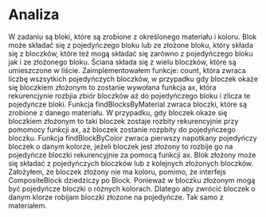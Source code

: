 # Analiza
W zadaniu są bloki, które są zrobione z określonego materiału i koloru. Blok może składać się z pojedyńczego bloku lub
ze złożone bloku, który składa się z bloczków, które też mogą składać się zarówno z pojedyńczego bloku jak i ze złożonego 
bloku. Ściana składa się z wielu bloczków, które są umieszczone w liście. Zaimplementowałem funkcje: count, która zwraca
liczbę wszsytkich pojedyńczych bloczków, w przypadku gdy bloczek okaże się bloczkiem złożonym to zostanie wywołana funkcja
ax, która rekurencjynie rozbjia zbiór bloczków aż do pojedyńczego bloku i zlicza te pojedyńcze bloki. Funkcja
findBlocksByMaterial zwraca bloczki, które są zrobione z danego materiału. W przypadku, gdy bloczek okaże się bloczkiem
złożonym to taki bloczek zostaje rozbity rekurencyjnie przy pomomocy funkcji ax, aż bloczek zostanie rozpbity do 
pojedyńczego bloczku. Funkcja findBlockByColor zwraca pierwszy napotkany pojedyńczy bloczek o danym kolorze, jeżeli 
bloczek jest złożony to rozbije go na pojedyńcze bloczki rekurencyjnie za pomocą funkcji ax. Blok złożony może się składać 
z pojedyńczych bloczków lub z kolejnych złożonych bloczków. Założyłem, że bloczek złożony nie ma koloru, pomimo, że
interfejs CompositeBlock dziedziczy po Block. Ponieważ w bloczku złożonym mogą być pojedyńcze bloczki o różnych kolorach.
Dlatego aby zwrócić bloczek o danym klorze robijam bloczki złozone na pojedyńcze. Tak samo z materiałem.
